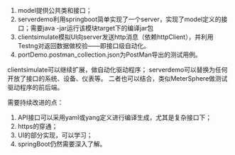 1. model提供公共类和接口；
2. serverdemo利用springboot简单实现了一个server，实现了model定义的接口；需要java -jar运行该模块target下的编译jar包
3. clientsimulate模拟UI向server发送http消息（依赖httpClient），并利用Testng对返回数据做校验——即接口级自动化。
4. portDemo.postman_collection.json为PostMan导出的测试用例。

clientsimulate可以继续扩展，做自动化驱动程序；
serverdemo可以替换为任何开放了接口的系统、设备、仪表等。
二者也可以结合，类似MeterSphere做测试驱动程序的前后端。

需要持续改进的点：
1. API接口可以采用yaml或yang定义进行编译生成，尤其是复杂接口下；
2. https的穿通；
3. UI的部分实现，可以学习；
4. springBoot仍然需要深入了解。
